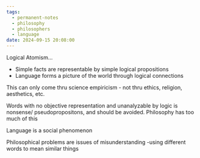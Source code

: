 ```yaml
---
tags:
  - permanent-notes
  - philosophy 
  - philosophers 
  - language 
date: 2024-09-15 20:08:00
---
```


Logical Atomism...

- Simple facts are representable by simple logical propositions
- Language forms a picture of the world through logical connections

This can only come thru science empiricism - not thru ethics, religion, aesthetics, etc.

Words with no objective representation and unanalyzable by logic is nonsense/ pseudopropositons, and should be avoided. Philosophy has too much of this

Language is a social phenomenon

Philosophical problems are issues of misunderstanding -using different words to mean similar things